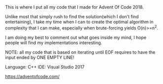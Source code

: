This is where I put all my code that I made for Advent Of Code 2018.

Unlike most that simply rush to find the solution(which I don't find entertaining), I take my time when I can to create the optimal algorithm in complexity that I can make, especially when brute-forcing yields O(n)>=n<sup>2</sup>.

I am doing my best to comment out what goes inside my mind, I hope people will find my implementations interesting.

NOTE: all my code that is based on iterating until EOF requires to have the input ended by ONE EMPTY LINE! 

Language: C++
IDE: Visual Studio 2017 

https://adventofcode.com/